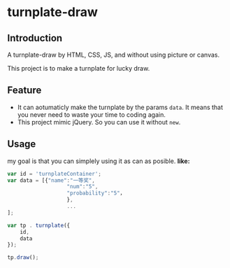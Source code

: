 # turnplate-draw

## Introduction

A turnplate-draw by HTML, CSS, JS, and without using picture or canvas.

This project is to make a turnplate for lucky draw.

## Feature

+   It can aotumaticly make the turnplate by the params `data`. It means that you never need to waste your time to coding again.
+   This project mimic jQuery. So you can use it without `new`.

## Usage

my goal is that you can simplely using it as can as posible. **like:**

```javascript
var id = 'turnplateContainer';
var data = [{"name":"一等奖",
                   "num":"5",
                   "probability":"5"，
                   },
                   ...
];

var tp . turnplate({
    id,
    data
});

tp.draw();
```
